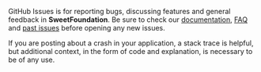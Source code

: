 GitHub Issues is for reporting bugs, discussing features and general feedback in **SweetFoundation**. Be sure to check our [documentation](http://cocoadocs.org/docsets/SweetFoundation), [FAQ](https://github.com/SweetOrg/SweetFoundation/blob/master/README.md#faq) and [past issues](https://github.com/SweetOrg/SweetFoundation/issues?state=closed) before opening any new issues.

If you are posting about a crash in your application, a stack trace is helpful, but additional context, in the form of code and explanation, is necessary to be of any use.


